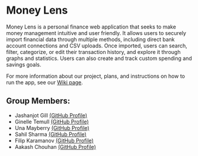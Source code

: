 # Money Lens

Money Lens is a personal finance web application that seeks to make money management intuitive and user friendly. It allows users to securely import financial data through multiple methods, including direct bank account connections and CSV uploads. Once imported, users can search, filter, categorize, or edit their transaction history, and explore it through graphs and statistics. Users can also create and track custom spending and savings goals.

For more information about our project, plans, and instructions on how to run the app, see our [Wiki page](https://github.com/Money-Lens/Money-Lens-App/wiki).


## Group Members:

- Jashanjot Gill [(GitHub Profile)](https://github.com/jashann)
- Ginelle Temull [(GitHub Profile)](https://github.com/ginellego)
- Una Mayberry [(GitHub Profile)](https://github.com/una-may)
- Sahil Sharma [(GitHub Profile)](https://github.com/Sahil-Sharma-603)
- Filip Karamanov [(GitHub Profile)](https://github.com/FilipKaramanov)
- Aakash Chouhan [(GitHub Profile)](https://github.com/Aakash812)
